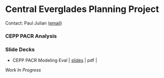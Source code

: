 
<!-- README.md is generated from README.Rmd. Please edit that file -->

# Central Everglades Planning Project

Contact: Paul Julian ([email](mailto:pauljulianphd@gmail.com))

### CEPP PACR Analysis

### Slide Decks

-   CEPP PACR Modeling Eval \|
    [slides](https://sccf-tech.github.io/CEPP_ModelEval/slides/SCCF_CEPP_Eval.html)
    \| pdf \|

*Work In Progress*
